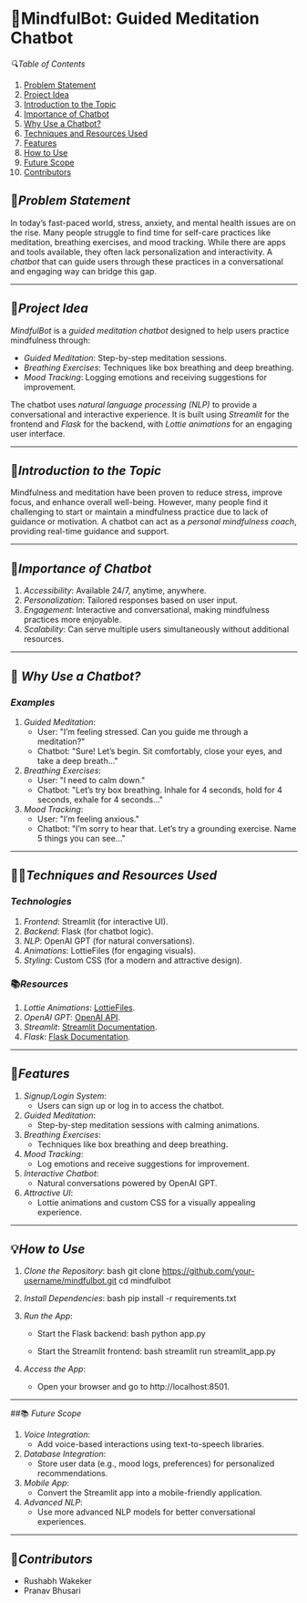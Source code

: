 # 🌟MindfulBot: Guided Meditation Chatbot

 *🔍Table of Contents*
1. [Problem Statement](#problem-statement)
2. [Project Idea](#project-idea)
3. [Introduction to the Topic](#introduction-to-the-topic)
4. [Importance of Chatbot](#importance-of-chatbot)
5. [Why Use a Chatbot?](#why-use-a-chatbot)
6. [Techniques and Resources Used](#techniques-and-resources-used)
7. [Features](#features)
8. [How to Use](#how-to-use)
9. [Future Scope](#future-scope)
10. [Contributors](#contributors)

## 🎯*Problem Statement*
In today’s fast-paced world, stress, anxiety, and mental health issues are on the rise. Many people struggle to find time for self-care practices like meditation, breathing exercises, and mood tracking. While there are apps and tools available, they often lack personalization and interactivity. A *chatbot* that can guide users through these practices in a conversational and engaging way can bridge this gap.

---

## 📖*Project Idea*
*MindfulBot* is a *guided meditation chatbot* designed to help users practice mindfulness through:
- *Guided Meditation*: Step-by-step meditation sessions.
- *Breathing Exercises*: Techniques like box breathing and deep breathing.
- *Mood Tracking*: Logging emotions and receiving suggestions for improvement.

The chatbot uses *natural language processing (NLP)* to provide a conversational and interactive experience. It is built using *Streamlit* for the frontend and *Flask* for the backend, with *Lottie animations* for an engaging user interface.

---
## 🧠*Introduction to the Topic*
Mindfulness and meditation have been proven to reduce stress, improve focus, and enhance overall well-being. However, many people find it challenging to start or maintain a mindfulness practice due to lack of guidance or motivation. A chatbot can act as a *personal mindfulness coach*, providing real-time guidance and support.

---

## 🎯*Importance of Chatbot*
1. *Accessibility*: Available 24/7, anytime, anywhere.
2. *Personalization*: Tailored responses based on user input.
3. *Engagement*: Interactive and conversational, making mindfulness practices more enjoyable.
4. *Scalability*: Can serve multiple users simultaneously without additional resources.

---
## 🤔 *Why Use a Chatbot?*
### *Examples*
1. *Guided Meditation*:
   - User: "I’m feeling stressed. Can you guide me through a meditation?"
   - Chatbot: "Sure! Let’s begin. Sit comfortably, close your eyes, and take a deep breath..."
2. *Breathing Exercises*:
   - User: "I need to calm down."
   - Chatbot: "Let’s try box breathing. Inhale for 4 seconds, hold for 4 seconds, exhale for 4 seconds..."
3. *Mood Tracking*:
   - User: "I’m feeling anxious."
   - Chatbot: "I’m sorry to hear that. Let’s try a grounding exercise. Name 5 things you can see..."

---

## 👨‍💻*Techniques and Resources Used*
### *Technologies*
1. *Frontend*: Streamlit (for interactive UI).
2. *Backend*: Flask (for chatbot logic).
3. *NLP*: OpenAI GPT (for natural conversations).
4. *Animations*: LottieFiles (for engaging visuals).
5. *Styling*: Custom CSS (for a modern and attractive design).

### 📚*Resources*
1. *Lottie Animations*: [LottieFiles](https://lottiefiles.com/).
2. *OpenAI GPT*: [OpenAI API](https://openai.com/api/).
3. *Streamlit*: [Streamlit Documentation](https://docs.streamlit.io/).
4. *Flask*: [Flask Documentation](https://flask.palletsprojects.com/).

---
## 🌟*Features*
1. *Signup/Login System*:
   - Users can sign up or log in to access the chatbot.
2. *Guided Meditation*:
   - Step-by-step meditation sessions with calming animations.
3. *Breathing Exercises*:
   - Techniques like box breathing and deep breathing.
4. *Mood Tracking*:
   - Log emotions and receive suggestions for improvement.
5. *Interactive Chatbot*:
   - Natural conversations powered by OpenAI GPT.
6. *Attractive UI*:
   - Lottie animations and custom CSS for a visually appealing experience.

---

## 💡*How to Use*
1. *Clone the Repository*:
   bash
   git clone https://github.com/your-username/mindfulbot.git
   cd mindfulbot
   
2. *Install Dependencies*:
   bash
   pip install -r requirements.txt
   
3. *Run the App*:
   - Start the Flask backend:
     bash
     python app.py
     
   - Start the Streamlit frontend:
     bash
     streamlit run streamlit_app.py
     
4. *Access the App*:
   - Open your browser and go to http://localhost:8501.

---
##📚 *Future Scope*
1. *Voice Integration*:
   - Add voice-based interactions using text-to-speech libraries.
2. *Database Integration*:
   - Store user data (e.g., mood logs, preferences) for personalized recommendations.
3. *Mobile App*:
   - Convert the Streamlit app into a mobile-friendly application.
4. *Advanced NLP*:
   - Use more advanced NLP models for better conversational experiences.

---

## 👥*Contributors*
- Rushabh Wakeker
- Pranav Bhusari

